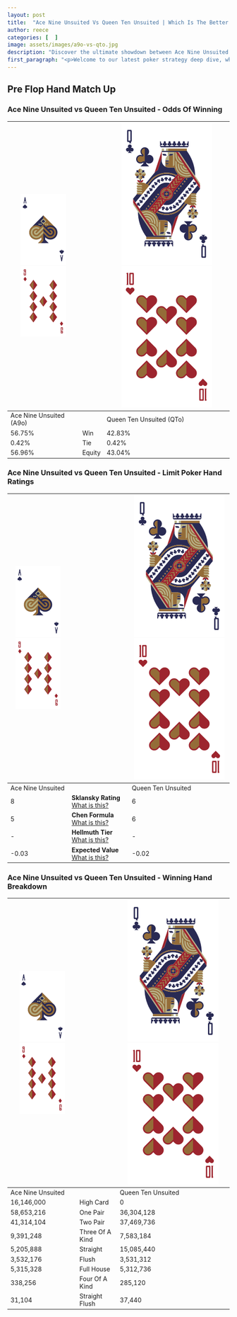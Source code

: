 ```yaml
---
layout: post
title:  "Ace Nine Unsuited Vs Queen Ten Unsuited | Which Is The Better Hand In Poker? A Complete Guide"
author: reece
categories: [  ]
image: assets/images/a9o-vs-qto.jpg
description: "Discover the ultimate showdown between Ace Nine Unsuited and Queen Ten Unsuited in poker! Uncover the odds, strategies, and scenarios where one hand triumphs over the other. Get ready to up your poker game with this thrilling analysis."
first_paragraph: "<p>Welcome to our latest poker strategy deep dive, where we're pitting two distinct hands against each other in a high-stakes showdown: Ace Nine Unsuited vs Queen Ten Unsuited.</p><p>In the dynamic world of poker, every decision counts, and knowing which hand holds the upper hand is key to your success at the table.</p><p>In this article, we'll dissect these two hands, explore the scenarios where one dominates the other, and equip you with the knowledge to make strategic choices that can tip the odds in your favor.</p><p>Get ready to unravel the intriguing dynamics of these poker hands and elevate your game to new heights.</p>"
---
```




[comment]: # (sp0)

## Pre Flop Hand Match Up

<div class="table hand-ratings" markdown="1"> 



### Ace Nine Unsuited vs Queen Ten Unsuited - Odds Of Winning


    
| ![image info](assets/images/hand1/A.png) ![image info](assets/images/hand1/9o.png) |  | ![image info](assets/images/hand2/Q.png) ![image info](assets/images/hand2/To.png) |
| -------- | -------- | -------- |
| Ace Nine Unsuited (A9o) |  | Queen Ten Unsuited (QTo) |
| 56.75% | Win | 42.83% |
| 0.42% | Tie | 0.42% |
| 56.96% | Equity | 43.04% |




[comment]: # (sp1)



### Ace Nine Unsuited vs Queen Ten Unsuited - Limit Poker Hand Ratings


    
| ![image info](assets/images/hand1/A.png) ![image info](assets/images/hand1/9o.png) |  | ![image info](assets/images/hand2/Q.png) ![image info](assets/images/hand2/To.png) |
| -------- | -------- | -------- |
| Ace Nine Unsuited |  | Queen Ten Unsuited |
| 8 | **Sklansky Rating** [What is this?](/sklansky-rating-explained) | 6 |
| 5 | **Chen Formula** [What is this?](/chen-formula-explained) | 6 |
| - | **Hellmuth Tier** [What is this?](/Hellmuth-tier-explained) | - |
| -0.03 | **Expected Value** [What is this?](/expected-value-explained) | -0.02 |




[comment]: # (sp2)



### Ace Nine Unsuited vs Queen Ten Unsuited - Winning Hand Breakdown


    
| ![image info](assets/images/hand1/A.png) ![image info](assets/images/hand1/9o.png) |  | ![image info](assets/images/hand2/Q.png) ![image info](assets/images/hand2/To.png) |
| -------- | -------- | -------- |
| Ace Nine Unsuited |  | Queen Ten Unsuited |
| 16,146,000 | High Card | 0 |
| 58,653,216 | One Pair | 36,304,128 |
| 41,314,104 | Two Pair | 37,469,736 |
| 9,391,248 | Three Of A Kind | 7,583,184 |
| 5,205,888 | Straight | 15,085,440 |
| 3,532,176 | Flush | 3,531,312 |
| 5,315,328 | Full House | 5,312,736 |
| 338,256 | Four Of A Kind | 285,120 |
| 31,104 | Straight Flush | 37,440 |




[comment]: # (sp3)



</div>

[comment]: # (sp4)



[comment]: # (sp5)

